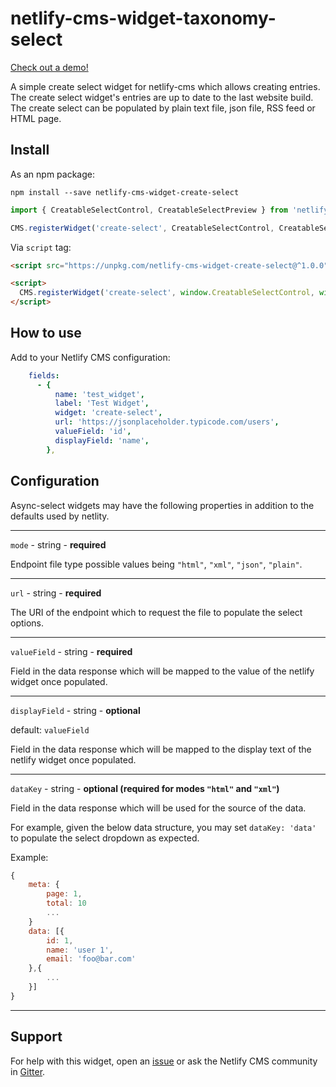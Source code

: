 # netlify-cms-widget-taxonomy-select

[Check out a demo!](https://netlify-cms-widget-select-async.netlify.com/demo)

A simple create select widget for netlify-cms which allows creating entries. The create select widget's entries are up to date to the last website build. The create select can be populated by plain text file, json file, RSS feed or HTML page. 

## Install

As an npm package:

```shell
npm install --save netlify-cms-widget-create-select
```

```js
import { CreatableSelectControl, CreatableSelectPreview } from 'netlify-cms-widget-create-select'

CMS.registerWidget('create-select', CreatableSelectControl, CreatableSelectPreview);
```

Via `script` tag:

```html
<script src="https://unpkg.com/netlify-cms-widget-create-select@^1.0.0"></script>

<script>
  CMS.registerWidget('create-select', window.CreatableSelectControl, window.CreatableSelectPreview)
</script>
```

## How to use

Add to your Netlify CMS configuration:

```yaml
    fields:
      - { 
          name: 'test_widget',
          label: 'Test Widget',
          widget: 'create-select',
          url: 'https://jsonplaceholder.typicode.com/users',
          valueField: 'id',
          displayField: 'name',
        },
```

## Configuration

Async-select widgets may have the following properties in addition to the defaults used by netlity.

---

`mode` - string - **required**

Endpoint file type possible values being `"html"`, `"xml"`, `"json"`, `"plain"`.

---

`url` - string - **required**

The URI of the endpoint which to request the file to populate the select options.

---

`valueField` - string - **required**

Field in the data response which will be mapped to the value of the netlify widget once populated.

---

`displayField` - string - **optional** 

default: `valueField`

Field in the data response which will be mapped to the display text of the netlify widget once populated.

---

`dataKey` - string - **optional (required for modes `"html"` and `"xml"`)** 

Field in the data response which will be used for the source of the data.  

For example, given the below data structure, you may set `dataKey: 'data'` to populate the select dropdown as expected.

Example:
```javascript
{
    meta: {
        page: 1,
        total: 10
        ...
    }
    data: [{
        id: 1,
        name: 'user 1',
        email: 'foo@bar.com'
    },{
        ...
    }]
}
``` 

---



## Support

For help with this widget, open an [issue](https://github.com/chrisboustead/netlify-cms-widget-async-select) or ask the Netlify CMS community in [Gitter](https://gitter.im/netlify/netlifycms).
